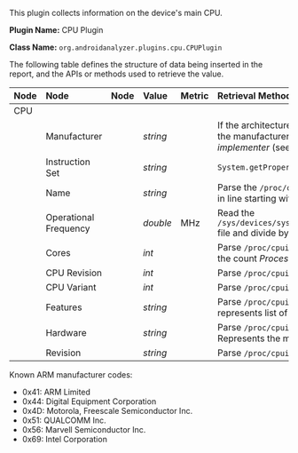 This plugin collects information on the device's main CPU.

**Plugin Name:** CPU Plugin

**Class Name:** `org.androidanalyzer.plugins.cpu.CPUPlugin`

The following table defines the structure of data being inserted in the report, and the APIs or methods used to retrieve the value.

| **Node** | **Node** | **Node** | **Value** | **Metric** | **Retrieval Method** |
|:---------|:---------|:---------|:----------|:-----------|:---------------------|
| CPU      |          |          |           |            |                      |
|          | Manufacturer |          | _string_  |            | If the architecture is ARM parse the `/proc/cpuinfo` file for the manufacturer code in line starting with _CPU implementer_ (see below) |
|          | Instruction Set |          | _string_  |            | `System.getProperty(OS_ARCH)` |
|          | Name     |          | _string_  |            | Parse the `/proc/cpuinfo` file for the processor name code in line starting with _Processor_ |
|          | Operational Frequency |          | _double_  | MHz        | Read the `/sys/devices/system/cpu/cpu0/cpufreq/cpuinfo_max_freq` file and divide by 1000 to get MHz |
|          | Cores    |          | _int_     |            | Parse `/proc/cpuinfo` file. Number of cores is detected by the count _Processor_ line that occur in the file |
|          | CPU Revision |          | _int_     |            | Parse `/proc/cpuinfo` file for the line _CPU revision_. |
|          | CPU Variant |          | _int_     |            | Parse `/proc/cpuinfo` file for the line _CPU variant_. |
|          | Features |          | _string_  |            | Parse `/proc/cpuinfo` file for the line _Features_. Value represents list of CPU's features. |
|          | Hardware |          | _string_  |            | Parse `/proc/cpuinfo` file for the line _Hardware_. Represents the manufacturing technology of the CPU |
|          | Revision |          | _string_  |            | Parse `/proc/cpuinfo` file for the line _Revision_. |




Known ARM manufacturer codes:
  * 0x41: ARM Limited
  * 0x44: Digital Equipment Corporation
  * 0x4D: Motorola, Freescale Semiconductor Inc.
  * 0x51: QUALCOMM Inc.
  * 0x56: Marvell Semiconductor Inc.
  * 0x69: Intel Corporation